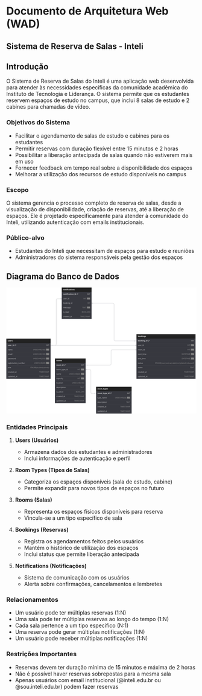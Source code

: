 # Documento de Arquitetura Web (WAD)

## Sistema de Reserva de Salas - Inteli

## Introdução

O Sistema de Reserva de Salas do Inteli é uma aplicação web desenvolvida para atender às necessidades específicas da comunidade acadêmica do Instituto de Tecnologia e Liderança. O sistema permite que os estudantes reservem espaços de estudo no campus, que inclui 8 salas de estudo e 2 cabines para chamadas de vídeo.

### Objetivos do Sistema

- Facilitar o agendamento de salas de estudo e cabines para os estudantes
- Permitir reservas com duração flexível entre 15 minutos e 2 horas
- Possibilitar a liberação antecipada de salas quando não estiverem mais em uso
- Fornecer feedback em tempo real sobre a disponibilidade dos espaços
- Melhorar a utilização dos recursos de estudo disponíveis no campus

### Escopo

O sistema gerencia o processo completo de reserva de salas, desde a visualização de disponibilidade, criação de reservas, até a liberação de espaços. Ele é projetado especificamente para atender à comunidade do Inteli, utilizando autenticação com emails institucionais.

### Público-alvo

- Estudantes do Inteli que necessitam de espaços para estudo e reuniões
- Administradores do sistema responsáveis pela gestão dos espaços

## Diagrama do Banco de Dados

![Diagrama do Banco de Dados](../assets/modelo-banco.svg)

### Entidades Principais

1. **Users (Usuários)**

   - Armazena dados dos estudantes e administradores
   - Inclui informações de autenticação e perfil

2. **Room Types (Tipos de Salas)**

   - Categoriza os espaços disponíveis (sala de estudo, cabine)
   - Permite expandir para novos tipos de espaços no futuro

3. **Rooms (Salas)**

   - Representa os espaços físicos disponíveis para reserva
   - Vincula-se a um tipo específico de sala

4. **Bookings (Reservas)**

   - Registra os agendamentos feitos pelos usuários
   - Mantém o histórico de utilização dos espaços
   - Inclui status que permite liberação antecipada

5. **Notifications (Notificações)**
   - Sistema de comunicação com os usuários
   - Alerta sobre confirmações, cancelamentos e lembretes

### Relacionamentos

- Um usuário pode ter múltiplas reservas (1:N)
- Uma sala pode ter múltiplas reservas ao longo do tempo (1:N)
- Cada sala pertence a um tipo específico (N:1)
- Uma reserva pode gerar múltiplas notificações (1:N)
- Um usuário pode receber múltiplas notificações (1:N)

### Restrições Importantes

- Reservas devem ter duração mínima de 15 minutos e máxima de 2 horas
- Não é possível haver reservas sobrepostas para a mesma sala
- Apenas usuários com email institucional (@inteli.edu.br ou @sou.inteli.edu.br) podem fazer reservas
